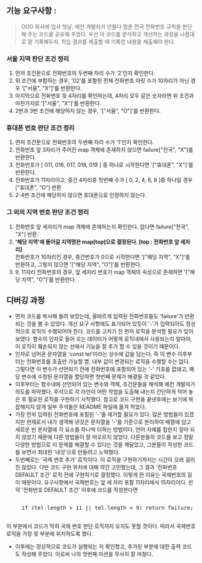 ## 기능 요구사항 : 
> OOO 회사에 입사 첫날, 예전 개발자가 만들다 멈춘 전국 전화번호 규칙을 판단해 주는 코드를 공유해 주었다. 우선 이 코드를 분석하고 개선하는 과정을 나름대로 잘 기록해두자. 학습 결과를 제출할 때 기록한 내용을 제출해야 한다. 


 ### 서울 지역 판단 조건 정리
 1. 먼저 조건문으로 전화번호의 두번째 자리 수가 '2'인지 확인한다. 
 2. 위 조건에 부합하는 경우, '02'를 포함한 전체 전화번호 자릿 수가 10자리가 아닌 경우 '["서울", "X"]'를 반환한다.
 3. 마지막으로 전화번호 뒷 4자리를 확인하는데, 4자리 모두 같은 숫자라면 위 조건과 마찬가지로 '["서울", "X"]'를 반환한다.
 4. 2번과 3번 조건에 해당하지 않는 경우, '["서울", "O"]'를 반환한다. 


 ### 휴대폰 번호 판단 조건 정리
1. 먼저 조건문으로 전화번호의 두번째 자리 수가 '1'인지 확인한다. 
2. 전화번호 앞 3자리가 주어진 map 객체에 존재하지 않으면 failure["전국", "X"]를 반환한다. 
3. 전화번호가 [ 011, 016, 017, 018, 019 ] 중 하나로 시작한다면 '["휴대폰", "X"]'를 반환한다. 
4. 전화번호가 11자리이고, 중간 4자리중 첫번째 수가 [ 0, 2, 4, 6, 8 ]중 하나일 경우 ["휴대폰", "O"] 반환
5. 2-4번 조건에 해당하지 않으면 휴대폰으로 인정하지 않는다. 


### 그 외의 지역 번호 판단 조건 정리
1. 전화번호 앞 세자리가 map 객체에 존재하는지 확인한다. 없다면 failure["전국", "X"] 반환.
2. **'해당 지역'에 들어갈 지역명은 map[top]으로 결정된다. [top : 전화번호 앞 세자리]**  
전화번호가 10자리인 경우, 중간번호가 0으로 시작한다면 '["해당 지역", "X"]'를 반환하고, 그렇지 않으면 '["해당 지역", "O"]'를 반환한다. 
3. 9, 11자리 전화번호의 경우, 앞 세자리 번호가 map 객체의 속성으로 존재하면 '["해당 지역", "O"]'를 반환한다. 


## 디버깅 과정
- 먼저 코드를 복사해 돌려 보았는데, 올바르게 입력된 전화번호들도 'failure'가 반환되는 것을 볼 수 있었다. 개선 요구 사항에도 표기되어 있듯이 '-'가 입력되어도 정상적으로 로직이 수행되어야 한다. 코드를 고치기 전 먼저 로직을 분석할 필요가 있어 보였다. 
함수의 인자로 들어 오는 데이터가 어떻게 로직내에서 사용되는지 알아야, 이 로직이 훼손되지 않는 선에서 기능을 잘 추가 할 수 있을 것이기 때문이다. 
- 인자로 넘어온 문자열을 'const tel'이라는 상수에 값을 담는다. 즉 이 변수 이후부터는 전화번호를 호출만 가능할 뿐, 내부 값이 변경되는 로직을 수행할 수는 없다. 그렇다면 이 변수가 선언되기 전에 전화번호에 포함되어 있는 '-' 기호를 없애고, 해당 변수에 수정된 문자열을 할당하면 첫번째 문제가 해결될 것 같았다. 
- 이후부터는 함수내에 선언되어 있는 변수와 객체, 조건문들을 해석해 예전 개발자가 의도를 파악했다. 주석으로 각 라인이 어떤 작업을 도출해 내는지 간단하게 적어 놓은 후 필요한 로직을 구현하기 시작했다. 참고로 코드 구현을 끝낸후에는 보기에 복잡해지지 않게 일부 주석들은 README 파일에 옮겨 적었다. 
- 가장 먼저 입력된 전화번호에 포함된 '-'를 제거할 필요가 있다. 많은 방법들이 있겠지만 현재로서 내가 생객해 낸것은 문자열을 '-'를 기준으로 분리하여 배열에 담고 새로운 빈 문자열에 각 요소를 하나씩 더하는 방법이다. 언어 자체를 접한지 얼마 되지 않았기 때문에 다른 방법들이 잘 떠오르지 않았다. 다른분들의 코드를 보고 정말 다양한 방법으로 이 문제를 해결할 수 있다는 것을 깨달았고, 그분들이 작성한 코드를 보면서 최대한 '내것'으로 만들려고 노력했다. 
- 두번째로는 '국제 번호 추가' 로직이다. 이 로직을 구현하기까지는 시간이 오래 걸리진 않았다. 다만 코드 구현 위치에 대해 약간 고민했는데, 그 결과 '전화번호 DEFAULT 조건' 로직 전에 구현하기로 결정했다. 이렇게 한 이유는 국제번호의 길이 때문이다. 요구사항에서 국제번호는 앞 세 자리 포함 11자리에서 15자리이다. 만약 '전화번호 DEFAULT 조건' 이후에 코드를 작성한다면 
    <pre> 
    if (tel.length > 11 || tel.length < 9) return failure;
    </pre>
이 부분에서 코드가 막혀 국제 번호 판단 로직까지 오지도 못할 것이다. 따라서 국제번호 로직을 가장 윗 부분에 위치하도록 했다. 
- 이후에는 정상적으로 코드가 실행되는 지 확인했고, 추가된 부분에 대한 출력 코드도 작성해 주었다. 이로써 나의 첫번째 미션을 무사히 잘 마쳤다.